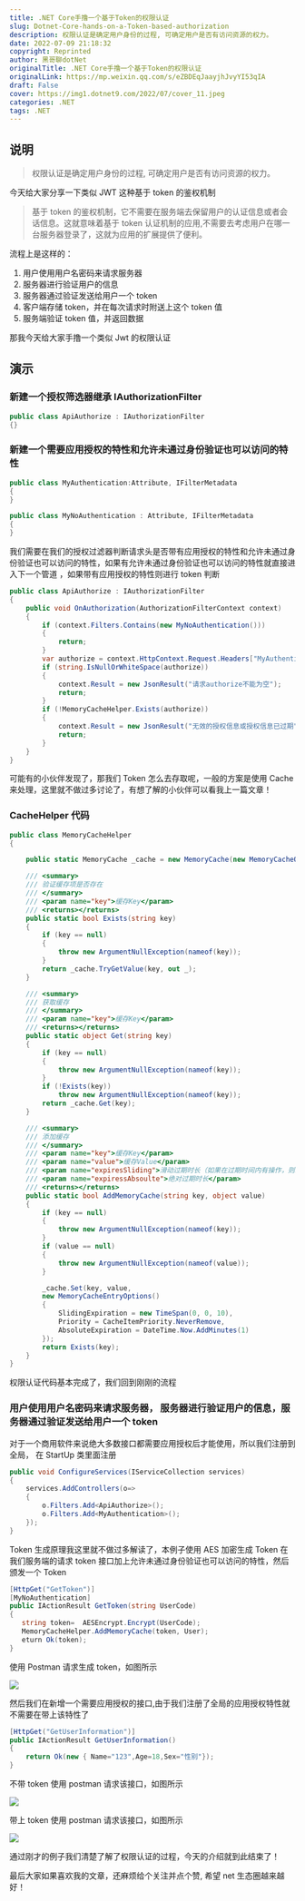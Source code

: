 ```yaml
---
title: .NET Core手撸一个基于Token的权限认证
slug: Dotnet-Core-hands-on-a-Token-based-authorization
description: 权限认证是确定用户身份的过程, 可确定用户是否有访问资源的权力。
date: 2022-07-09 21:18:32
copyright: Reprinted
author: 黑哥聊dotNet
originalTitle: .NET Core手撸一个基于Token的权限认证
originalLink: https://mp.weixin.qq.com/s/eZBDEqJaayjhJvyYI53qIA
draft: False
cover: https://img1.dotnet9.com/2022/07/cover_11.jpeg
categories: .NET
tags: .NET
---
```


## 说明

> 权限认证是确定用户身份的过程, 可确定用户是否有访问资源的权力。

今天给大家分享一下类似 JWT 这种基于 token 的鉴权机制

> 基于 token 的鉴权机制，它不需要在服务端去保留用户的认证信息或者会话信息。这就意味着基于 token 认证机制的应用,不需要去考虑用户在哪一台服务器登录了，这就为应用的扩展提供了便利。

流程上是这样的：

1. 用户使用用户名密码来请求服务器
2. 服务器进行验证用户的信息
3. 服务器通过验证发送给用户一个 token
4. 客户端存储 token，并在每次请求时附送上这个 token 值
5. 服务端验证 token 值，并返回数据

那我今天给大家手撸一个类似 Jwt 的权限认证

## 演示

### 新建一个授权筛选器继承 IAuthorizationFilter

```csharp
public class ApiAuthorize : IAuthorizationFilter
{}
```

### 新建一个需要应用授权的特性和允许未通过身份验证也可以访问的特性

```csharp
public class MyAuthentication:Attribute, IFilterMetadata
{
}

public class MyNoAuthentication : Attribute, IFilterMetadata
{
}
```

我们需要在我们的授权过滤器判断请求头是否带有应用授权的特性和允许未通过身份验证也可以访问的特性，如果有允许未通过身份验证也可以访问的特性就直接进入下一个管道 ，如果带有应用授权的特性则进行 token 判断

```csharp
public class ApiAuthorize : IAuthorizationFilter
{
    public void OnAuthorization(AuthorizationFilterContext context)
    {
        if (context.Filters.Contains(new MyNoAuthentication()))
        {
            return;
        }
        var authorize = context.HttpContext.Request.Headers["MyAuthentication"];
        if (string.IsNullOrWhiteSpace(authorize))
        {
            context.Result = new JsonResult("请求authorize不能为空");
            return;
        }
        if (!MemoryCacheHelper.Exists(authorize))
        {
            context.Result = new JsonResult("无效的授权信息或授权信息已过期");
            return;
        }
    }
}
```

可能有的小伙伴发现了，那我们 Token 怎么去存取呢，一般的方案是使用 Cache 来处理，这里就不做过多讨论了，有想了解的小伙伴可以看我上一篇文章！

### CacheHelper 代码

```csharp
public class MemoryCacheHelper
{

    public static MemoryCache _cache = new MemoryCache(new MemoryCacheOptions());

    /// <summary>
    /// 验证缓存项是否存在
    /// </summary>
    /// <param name="key">缓存Key</param>
    /// <returns></returns>
    public static bool Exists(string key)
    {
        if (key == null)
        {
            throw new ArgumentNullException(nameof(key));
        }
        return _cache.TryGetValue(key, out _);
    }

    /// <summary>
    /// 获取缓存
    /// </summary>
    /// <param name="key">缓存Key</param>
    /// <returns></returns>
    public static object Get(string key)
    {
        if (key == null)
        {
            throw new ArgumentNullException(nameof(key));
        }
        if (!Exists(key))
            throw new ArgumentNullException(nameof(key));
        return _cache.Get(key);
    }

    /// <summary>
    /// 添加缓存
    /// </summary>
    /// <param name="key">缓存Key</param>
    /// <param name="value">缓存Value</param>
    /// <param name="expiresSliding">滑动过期时长（如果在过期时间内有操作，则以当前时间点延长过期时间）</param>
    /// <param name="expiressAbsoulte">绝对过期时长</param>
    /// <returns></returns>
    public static bool AddMemoryCache(string key, object value)
    {
        if (key == null)
        {
            throw new ArgumentNullException(nameof(key));
        }
        if (value == null)
        {
            throw new ArgumentNullException(nameof(value));
        }

        _cache.Set(key, value,
        new MemoryCacheEntryOptions()
        {
            SlidingExpiration = new TimeSpan(0, 0, 10),
            Priority = CacheItemPriority.NeverRemove,
            AbsoluteExpiration = DateTime.Now.AddMinutes(1)
        });
        return Exists(key);
    }
}
```

权限认证代码基本完成了，我们回到刚刚的流程

### 用户使用用户名密码来请求服务器， 服务器进行验证用户的信息，服务器通过验证发送给用户一个 token

对于一个商用软件来说绝大多数接口都需要应用授权后才能使用，所以我们注册到全局， 在 StartUp 类里面注册

```csharp
public void ConfigureServices(IServiceCollection services)
{
    services.AddControllers(o=>
    {
        o.Filters.Add<ApiAuthorize>();
        o.Filters.Add<MyAuthentication>();
    });
}
```

Token 生成原理我这里就不做过多解读了，本例子使用 AES 加密生成 Token 在我们服务端的请求 token 接口加上允许未通过身份验证也可以访问的特性，然后颁发一个 Token

```csharp
[HttpGet("GetToken")]
[MyNoAuthentication]
public IActionResult GetToken(string UserCode)
{
   string token=  AESEncrypt.Encrypt(UserCode);
   MemoryCacheHelper.AddMemoryCache(token, User);
   eturn Ok(token);
}
```

使用 Postman 请求生成 token，如图所示

![](https://img1.dotnet9.com/2022/07/1101.jpg)

然后我们在新增一个需要应用授权的接口,由于我们注册了全局的应用授权特性就不需要在带上该特性了

```csharp
[HttpGet("GetUserInformation")]
public IActionResult GetUserInformation()
{
    return Ok(new { Name="123",Age=18,Sex="性别"});
}
```

不带 token 使用 postman 请求该接口，如图所示

![](https://img1.dotnet9.com/2022/07/1102.jpg)

带上 token 使用 postman 请求该接口，如图所示

![](https://img1.dotnet9.com/2022/07/1103.jpg)

通过刚才的例子我们清楚了解了权限认证的过程，今天的介绍就到此结束了！

最后大家如果喜欢我的文章，还麻烦给个关注并点个赞, 希望 net 生态圈越来越好！
